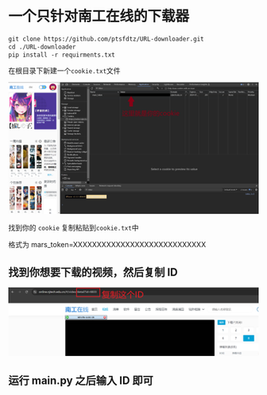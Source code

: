 # 一个只针对南工在线的下载器

```
git clone https://github.com/ptsfdtz/URL-downloader.git
cd ./URL-downloader
pip install -r requirments.txt
```

在根目录下新建一个`cookie.txt`文件

![cookie](image/README/cookie.png)

找到你的 `cookie` 复制粘贴到`cookie.txt`中

格式为 mars_token=XXXXXXXXXXXXXXXXXXXXXXXXXXXX

## 找到你想要下载的视频，然后复制 ID

![复制链接中的ID](image/README/教程.png)

## 运行 main.py 之后输入 ID 即可
